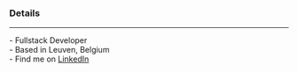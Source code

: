 ### Details
----------------------------

<div>-  Fullstack Developer</div>
<div>-  Based in Leuven, Belgium </div>
<div>-  Find me on <a href="https://www.linkedin.com/in/jonathan-moermans/" target="_blank" rel="noreferrer">LinkedIn</a> </div>
